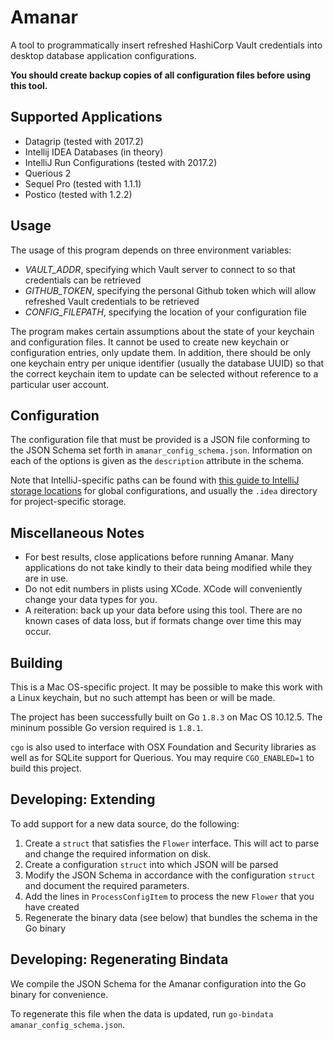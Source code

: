 Amanar
===

A tool to programmatically insert refreshed HashiCorp Vault credentials into desktop database application configurations.

**You should create backup copies of all configuration files before using this tool.**

## Supported Applications
- Datagrip (tested with 2017.2)
- Intellij IDEA Databases (in theory)
- IntelliJ Run Configurations (tested with 2017.2)
- Querious 2
- Sequel Pro (tested with 1.1.1)
- Postico (tested with 1.2.2)

## Usage

The usage of this program depends on three environment variables:

- *VAULT_ADDR*, specifying which Vault server to connect to so that credentials can be retrieved
- *GITHUB_TOKEN*, specifying the personal Github token which will allow refreshed Vault credentials to be retrieved
- *CONFIG_FILEPATH*, specifying the location of your configuration file

The program makes certain assumptions about the state of your keychain and configuration files. It cannot be used to create new keychain or configuration entries, only update them. In addition, there should be only one keychain entry per unique identifier (usually the database UUID) so that the correct keychain item to update can be selected without reference to a particular user account.

## Configuration

The configuration file that must be provided is a JSON file conforming to the JSON Schema set forth in `amanar_config_schema.json`. Information on each of the options is given as the `description` attribute in the schema.

Note that IntelliJ-specific paths can be found with [this guide to IntelliJ storage locations](https://www.jetbrains.com/help/idea/directories-used-by-intellij-idea-to-store-settings-caches-plugins-and-logs.html) for global configurations, and usually the `.idea` directory for project-specific storage.

## Miscellaneous Notes

- For best results, close applications before running Amanar. Many applications do not take kindly to their data being modified while they are in use.
- Do not edit numbers in plists using XCode. XCode will conveniently change your data types for you.
- A reiteration: back up your data before using this tool. There are no known cases of data loss, but if formats change over time this may occur.

## Building

This is a Mac OS-specific project. It may be possible to make this work with a Linux keychain, but no such attempt has been or will be made.

The project has been successfully built on Go `1.8.3` on Mac OS 10.12.5. The mininum possible Go version required is `1.8.1`.

`cgo` is also used to interface with OSX Foundation and Security libraries as well as for SQLite support for Querious. You may require `CGO_ENABLED=1` to build this project.

## Developing: Extending

To add support for a new data source, do the following:

1. Create a `struct` that satisfies the `Flower` interface. This will act to parse and change the required information on disk.
2. Create a configuration `struct` into which JSON will be parsed
3. Modify the JSON Schema in accordance with the configuration `struct` and document the required parameters.
4. Add the lines in `ProcessConfigItem` to process the new `Flower` that you have created
5. Regenerate the binary data (see below) that bundles the schema in the Go binary

## Developing: Regenerating Bindata

We compile the JSON Schema for the Amanar configuration into the Go binary for convenience.

To regenerate this file when the data is updated, run `go-bindata amanar_config_schema.json`.

